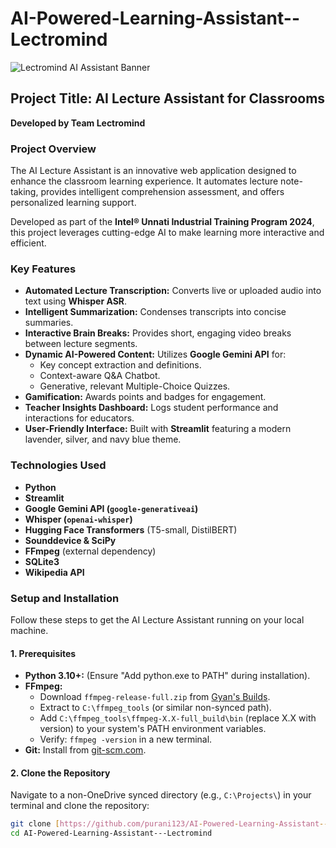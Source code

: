 # AI-Powered-Learning-Assistant--Lectromind

![Lectromind AI Assistant Banner](https://placehold.co/800x200/1F2F4F/E0E0E0?text=Lectromind+AI+Assistant)

## Project Title: AI Lecture Assistant for Classrooms

**Developed by Team Lectromind**

### Project Overview

The AI Lecture Assistant is an innovative web application designed to enhance the classroom learning experience. It automates lecture note-taking, provides intelligent comprehension assessment, and offers personalized learning support.

Developed as part of the **Intel® Unnati Industrial Training Program 2024**, this project leverages cutting-edge AI to make learning more interactive and efficient.

### Key Features

* **Automated Lecture Transcription:** Converts live or uploaded audio into text using **Whisper ASR**.
* **Intelligent Summarization:** Condenses transcripts into concise summaries.
* **Interactive Brain Breaks:** Provides short, engaging video breaks between lecture segments.
* **Dynamic AI-Powered Content:** Utilizes **Google Gemini API** for:
    * Key concept extraction and definitions.
    * Context-aware Q&A Chatbot.
    * Generative, relevant Multiple-Choice Quizzes.
* **Gamification:** Awards points and badges for engagement.
* **Teacher Insights Dashboard:** Logs student performance and interactions for educators.
* **User-Friendly Interface:** Built with **Streamlit** featuring a modern lavender, silver, and navy blue theme.

### Technologies Used

* **Python**
* **Streamlit**
* **Google Gemini API (`google-generativeai`)**
* **Whisper (`openai-whisper`)**
* **Hugging Face Transformers** (T5-small, DistilBERT)
* **Sounddevice & SciPy**
* **FFmpeg** (external dependency)
* **SQLite3**
* **Wikipedia API**

### Setup and Installation

Follow these steps to get the AI Lecture Assistant running on your local machine.

#### 1. Prerequisites

* **Python 3.10+:** (Ensure "Add python.exe to PATH" during installation).
* **FFmpeg:**
    * Download `ffmpeg-release-full.zip` from [Gyan's Builds](https://www.gyan.dev/ffmpeg/builds/).
    * Extract to `C:\ffmpeg_tools` (or similar non-synced path).
    * Add `C:\ffmpeg_tools\ffmpeg-X.X-full_build\bin` (replace X.X with version) to your system's PATH environment variables.
    * Verify: `ffmpeg -version` in a new terminal.
* **Git:** Install from [git-scm.com](https://git-scm.com/download/win).

#### 2. Clone the Repository

Navigate to a non-OneDrive synced directory (e.g., `C:\Projects\`) in your terminal and clone the repository:

```bash
git clone [https://github.com/purani123/AI-Powered-Learning-Assistant---Lectromind.git](https://github.com/purani123/AI-Powered-Learning-Assistant---Lectromind.git)
cd AI-Powered-Learning-Assistant---Lectromind
